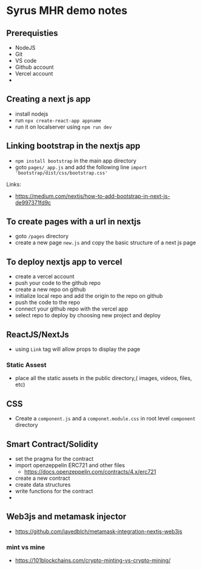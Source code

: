 # Syrus MHR demo notes

## Prerequisties
- NodeJS
- Git
- VS code
- Github account
- Vercel account
- 

## Creating a next js app
- install nodejs
- run `npx create-react-app appname`
- run it on localserver using `npm run dev`

## Linking bootstrap in the nextjs app
- `npm install bootstrap` in the main app directory
- goto `pages/_app.js` and add the following line `import 'bootstrap/dist/css/bootstrap.css'` 

Links:
- https://medium.com/nextjs/how-to-add-bootstrap-in-next-js-de997371fd9c


## To create pages with a url in nextjs
- goto `/pages` directory
- create a new page `new.js` and copy the basic structure of a next js page

    
## To deploy nextjs app to vercel
- create a vercel account
- push your code to the github repo
- create a new repo on github
- initialize local repo and add the origin to the repo on github
- push the code to the repo
- connect your github repo with the vercel app
- select repo to deploy by choosing new project and deploy


## ReactJS/NextJs

- using `Link` tag will allow props to display the page

### Static Assest

- place all the static assets in the public directory,( images, videos, files, etc)

## CSS

- Create a `component.js` and a `componet.module.css` in root level `component` directory

## Smart Contract/Solidity

- set the pragma for the contract
- import openzeppelin ERC721 and other files
    - https://docs.openzeppelin.com/contracts/4.x/erc721
- create a new contract 
- create data structures
- write functions for the contract
- 

## Web3js and metamask injector

- https://github.com/javedblch/metamask-integration-nextjs-web3js

### mint vs mine

- https://101blockchains.com/crypto-minting-vs-crypto-mining/


